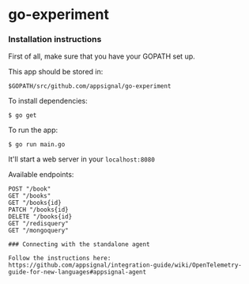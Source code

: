 # go-experiment

### Installation instructions

First of all, make sure that you have your GOPATH set up.

This app should be stored in:

`$GOPATH/src/github.com/appsignal/go-experiment`

To install dependencies:

`$ go get`

To run the app:

`$ go run main.go`

It'll start a web server in your `localhost:8080`

Available endpoints:

```
POST "/book"
GET "/books"
GET "/books{id}
PATCH "/books{id}
DELETE "/books{id}
GET "/redisquery"
GET "/mongoquery"

### Connecting with the standalone agent

Follow the instructions here: https://github.com/appsignal/integration-guide/wiki/OpenTelemetry-guide-for-new-languages#appsignal-agent
